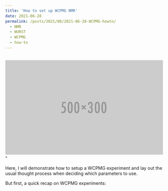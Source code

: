 ```yaml
---
title: 'How to set up WCPMG NMR'
date: 2021-06-28
permalink: /posts/2021/08/2021-06-28-WCPMG-howto/
  - NMR
  - WURST
  - WCPMG
  - how-to
---
```


<br/><img src='/images/500x300.png'>"

Here, I will demonstrate how to setup a WCPMG experiment and lay out the usual thought process when deciding which parameters to use.

But first, a quick recap on WCPMG experiments:
